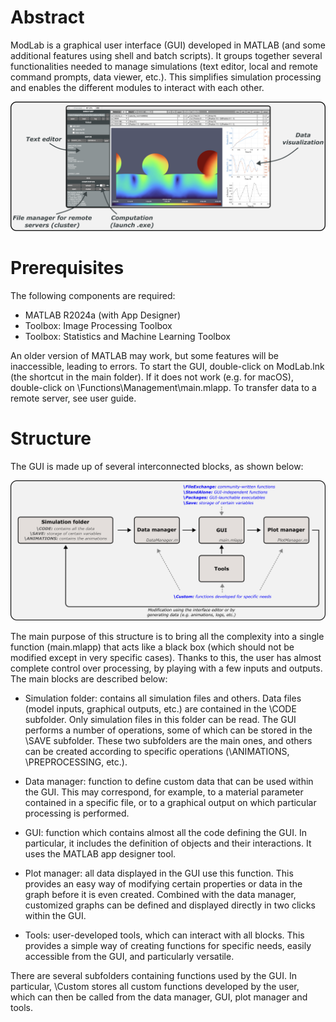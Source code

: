 # Abstract

ModLab is a graphical user interface (GUI) developed in MATLAB (and some additional features using shell and batch scripts). It groups together several functionalities needed to manage simulations (text editor, local and remote command prompts, data viewer, etc.). This simplifies simulation processing and enables the different modules to interact with each other.

![GUI](UserGuide/gui_scheme.png)

# Prerequisites

The following components are required:
- MATLAB R2024a (with App Designer)
- Toolbox: Image Processing Toolbox
- Toolbox: Statistics and Machine Learning Toolbox

An older version of MATLAB may work, but some features will be inaccessible, leading to errors. To start the GUI, double-click on ModLab.lnk (the shortcut in the main folder). If it does not work (e.g. for macOS), double-click on \Functions\Management\main.mlapp. To transfer data to a remote server, see user guide.

# Structure

The GUI is made up of several interconnected blocks, as shown below:

![GUI](UserGuide/architecture.png)

The main purpose of this structure is to bring all the complexity into a single function (main.mlapp) that acts like a black box (which should not be modified except in very specific cases). Thanks to this, the user has almost complete control over processing, by playing with a few inputs and outputs. The main blocks are described below:

- Simulation folder: contains all simulation files and others. Data files (model inputs, graphical outputs, etc.) are contained in the \CODE subfolder. Only simulation files in this folder can be read. The GUI performs a number of operations, some of which can be stored in the \SAVE subfolder. These two subfolders are the main ones, and others can be created according to specific operations (\ANIMATIONS, \PREPROCESSING, etc.).

- Data manager: function to define custom data that can be used within the GUI. This may correspond, for example, to a material parameter contained in a specific file, or to a graphical output on which particular processing is performed.

- GUI: function which contains almost all the code defining the GUI. In particular, it includes the definition of objects and their interactions. It uses the MATLAB app designer tool.

- Plot manager: all data displayed in the GUI use this function. This provides an easy way of modifying certain properties or data in the graph before it is even created. Combined with the data manager, customized graphs can be defined and displayed directly in two clicks within the GUI.

- Tools: user-developed tools, which can interact with all blocks. This provides a simple way of creating functions for specific needs, easily accessible from the GUI, and particularly versatile.

There are several subfolders containing functions used by the GUI. In particular, \Custom stores all custom functions developed by the user, which can then be called from the data manager, GUI, plot manager and tools.
